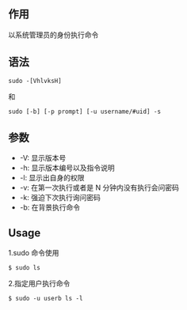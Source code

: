 ## 作用
以系统管理员的身份执行命令

## 语法

```
sudo -[VhlvksH]
```
和
```
sudo [-b] [-p prompt] [-u username/#uid] -s
```
## 参数

+ -V: 显示版本号
+ -h: 显示版本编号以及指令说明
+ -l: 显示出自身的权限
+ -v: 在第一次执行或者是 N 分钟内没有执行会问密码
+ -k: 强迫下次执行询问密码
+ -b: 在背景执行命令


## Usage

1.sudo 命令使用
```
$ sudo ls
```

2.指定用户执行命令
```
$ sudo -u userb ls -l
```